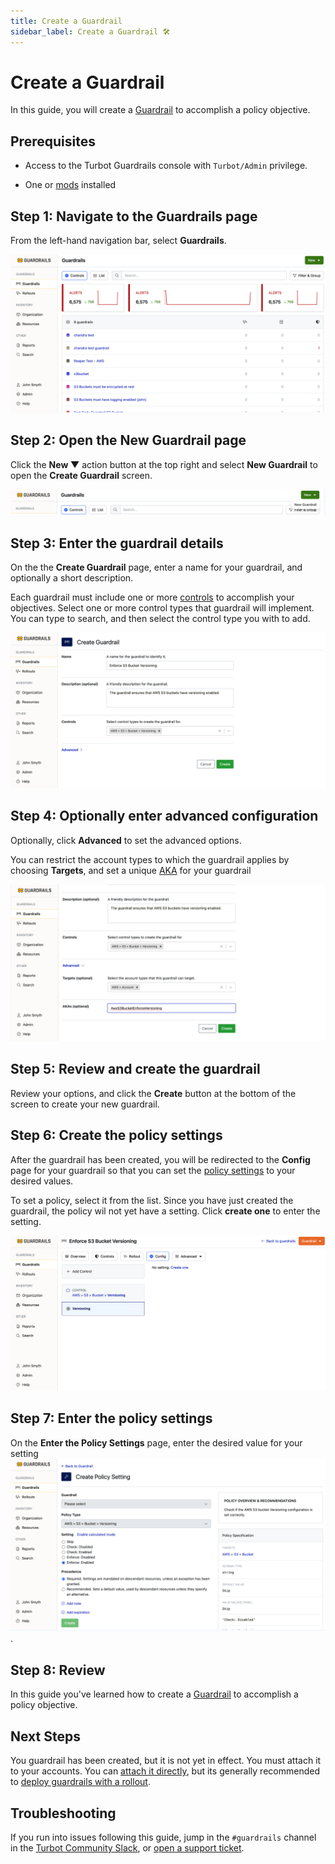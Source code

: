 ```yaml
---
title: Create a Guardrail
sidebar_label: Create a Guardrail 🛠
---
```


# Create a Guardrail

In this guide, you will create a [Guardrail](artemis/guardrails) to accomplish a policy objective.


## Prerequisites

- Access to the Turbot Guardrails console with `Turbot/Admin` privilege.

- One or [mods](managing/mods) installed

## Step 1: Navigate to the Guardrails page

From the left-hand navigation bar, select **Guardrails**.

![](./guardrails-tab.png)

## Step 2: Open the **New Guardrail** page

Click the **New ▼** action button at the top right and select **New Guardrail** to open the **Create Guardrail** screen.

![](./new-guardrail-button.png)


## Step 3: Enter the guardrail details

On the the **Create Guardrail** page, enter a name for your guardrail, and optionally a short description.  

Each guardrail must include one or more [controls](artemis/guardrails/controls) to accomplish your objectives. Select one or more control types that guardrail will implement.  You can type to search, and then select the control type you with to add.

![](./create-guardrail-filled.png)

## Step 4: Optionally enter advanced configuration

Optionally, click **Advanced** to set the advanced options.  

You can restrict the account types to which the guardrail applies by choosing **Targets**, and set a unique [AKA](reference/glossary#aka-also-known-as) for your guardrail

![](./create-guardrail-advanced.png)


## Step 5: Review and create the guardrail
Review your options, and click the **Create** button at the bottom of the screen to create your new guardrail.

## Step 6: Create the policy settings
After the guardrail has been created, you will be redirected to the **Config** page for your guardrail so that you can set the [policy settings](artemis/guardrails/policies) to your desired values.  

To set a policy, select it from the list.  Since you have just created the guardrail, the policy wil not yet have a setting.  Click **create one** to enter the setting.

![](./versioning-policy-blank.png)

## Step 7: Enter the policy settings

On the **Enter the Policy Settings** page, enter the desired value for your setting
![](./versioning-policy-filled.png).

<!--
what about?
  - changing the guardrail
  - changing the policy type
  - precedence
  - note
  - expiration  
  - calculated mode
  - Terraform


3. Select the
   **[Policy Type](concepts/policies/types-categories#policy-types)**. For
   example, `AWS > EC2 > Instance > Approved`.

6. Select the
   **[Precedence](concepts/policies/hierarchy#precedence-rules-required-vs-recommended)**
   for this setting. Default setting is `Required`.
   ![policy setting](/images/docs/guardrails/using/policies/create-setting/policy-setting-created.png)

7. If desired, click **Add note**. Often this is used to designate change
   control identifiers such as change order ticket numbers.

8. If desired, click **Add expiration** to set an expiration date. The policy
   will expire after the defined time elapses.




## Policy Settings with Terraform

<div className="alert alert-info font-weight-bold">
  &raquo; New to Terraform? Get started with <a href="7-minute-labs/terraform">Terraform in 7 minutes &rarr;</a>
</div>

You can manage policy settings with Terraform using the
[turbot_policy_setting](https://www.terraform.io/docs/providers/turbot/r/policy_setting.html)
resource.

```hcl
# Setting value to "Enforce: Enabled" to enable versioning for buckets
# AWS > S3 > Bucket > Versioning
resource "turbot_policy_setting" "s3_bucket_versioning" {
  resource   =  turbot_folder.id
  type       = "tmod:@turbot/aws-s3#/policy/types/bucketVersioning"
  value      = "Enforce: Enabled"
}
```

-->



## Step 8: Review

In this guide you've learned how to create a [Guardrail](artemis/guardrails) to accomplish a policy objective.


## Next Steps

You guardrail has been created, but it is not yet in effect.  You must attach it to your accounts.  You can [attach it directly](), but its generally recommended to [deploy guardrails with a rollout]().

## Troubleshooting

If you run into issues following this guide, jump in the `#guardrails` channel in the [Turbot Community Slack](https://turbot.com/community/join), or [open a support ticket](https://support.turbot.com/hc/en-us/requests/new).

